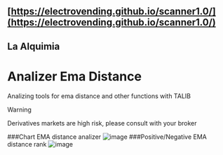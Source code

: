 ## [https://electrovending.github.io/scanner1.0/](https://electrovending.github.io/scanner1.0/)

## La Alquimia

# Analizer Ema Distance

<!-- Herraieta para analizar la ema distancia y otras funciones con TALIB  -->

Analizing tools for ema distance and other functions with TALIB

> [!WARNING]
> Derivatives markets are high risk, please consult with your broker

###Chart EMA distance analizer
![image](https://github.com/LaAlquimia/laalquimia.github.io/assets/38500708/3599d611-5d3d-461e-9644-48ea0cd62470)
###Positive/Negative EMA distance rank
![image](https://github.com/LaAlquimia/laalquimia.github.io/assets/38500708/a2ad7c06-c3ef-4a75-8549-e1abfbaf8bec)
